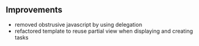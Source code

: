## Improvements

* removed obstrusive javascript by using delegation
* refactored template to reuse partial view when displaying and creating tasks